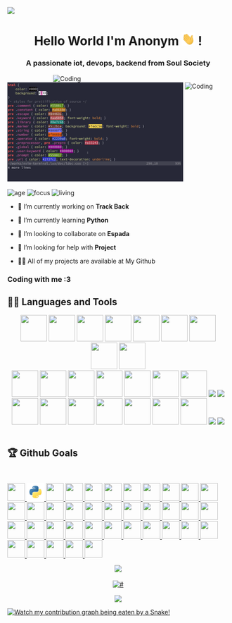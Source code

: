 ![](https://raw.githubusercontent.com/halfrost/halfrost/master/icons/header_.png)

<h1 align="center"> Hello World I'm Anonym <img src="https://raw.githubusercontent.com/ABSphreak/ABSphreak/master/gifs/Hi.gif" width="30px"> ! </h1>

<h3 align="center">A passionate iot, devops, backend from Soul Society</h3>
<img align="right" alt="Coding" width="400" src="https://cdn.dribbble.com/users/2238041/screenshots/4763918/working.gif">
<img align="bottom" alt="Coding" width="400" src="https://raw.githubusercontent.com/norcalli/github-assets/master/nvim-colorizer.lua-demo-short.gif">
<img align="top" alt="Coding" width="400" src="https://ubuntucommunity.s3.dualstack.us-east-2.amazonaws.com/original/2X/e/ed843b9c2fd84a44bc0ae856bdc45398185d94ad.gif">

![age](https://img.shields.io/badge/age-4-blue)
![focus](https://img.shields.io/badge/focus-FullStack-brightgreen)
![living](https://img.shields.io/badge/living-SoulSociety-3c9)

- 🔭 I’m currently working on **Track Back**

- 🌱 I’m currently learning **Python**

- 👯 I’m looking to collaborate on **Espada**

- 🤝 I’m looking for help with **Project**

- 👨‍💻 All of my projects are available at My Github

<h3 align="left">Coding with me :3</h3>
<p align="left">
</p>

## 👨‍💻 Languages and Tools

<div align="center">

<img src="https://www.vectorlogo.zone/logos/kubernetes/kubernetes-icon.svg" height="60" width="60">
<img src="https://www.vectorlogo.zone/logos/docker/docker-tile.svg" height="60" width="60">
<img src="https://www.vectorlogo.zone/logos/amazon_aws/amazon_aws-icon.svg" height="60" width="60">
<img src="https://www.vectorlogo.zone/logos/agilestacks/agilestacks-icon.svg" height="60" width="60">
<img src="https://www.vectorlogo.zone/logos/ansible/ansible-icon.svg" height="60" width="60">
<img src="https://www.vectorlogo.zone/logos/slack/slack-icon.svg" height="60" width="60">
<img src="https://www.vectorlogo.zone/logos/stackoverflow/stackoverflow-icon.svg" height="60" width="60">
<img src="https://www.vectorlogo.zone/logos/amazon_cloudformation/amazon_cloudformation-icon.svg" height="60" width="60">
<img src="https://www.vectorlogo.zone/logos/amazon_cloudwatch/amazon_cloudwatch-icon.svg" height="60" width="60">

<br>

<img src="https://www.vectorlogo.zone/logos/ceph/ceph-icon.svg" height="60" width="60">
<img src="https://www.vectorlogo.zone/logos/elastic/elastic-icon.svg" height="60" width="60">
<img src="https://www.vectorlogo.zone/logos/getpostman/getpostman-icon.svg" height="60" width="60">
<img src="https://www.vectorlogo.zone/logos/gitlab/gitlab-tile.svg" height="60" width="60">
<img src="https://www.vectorlogo.zone/logos/openstack/openstack-icon.svg" height="60" width="60">
<img src="https://www.vectorlogo.zone/logos/golang/golang-icon.svg" height="60" width="60">
<img src="https://www.vectorlogo.zone/logos/google_cloud/google_cloud-icon.svg" height="60" width="60">
<img height="60" src="https://www.vectorlogo.zone/logos/terraformio/terraformio-icon.svg">
<img height="60" src="https://www.vectorlogo.zone/logos/redis/redis-icon.svg">

<br>

<img src="https://www.vectorlogo.zone/logos/haproxy/haproxy-icon.svg" height="60" width="60">
<img src="https://www.vectorlogo.zone/logos/prometheusio/prometheusio-icon.svg" height="60" width="60">
<img src="https://www.vectorlogo.zone/logos/grafana/grafana-icon.svg" height="60" width="60">
<img src="https://www.vectorlogo.zone/logos/rabbitmq/rabbitmq-icon.svg" height="60" width="60">
<img src="https://www.vectorlogo.zone/logos/jenkins/jenkins-icon.svg" height="60" width="60">
<img src="https://www.vectorlogo.zone/logos/elasticco_logstash/elasticco_logstash-icon.svg" height="60" width="60">
<img src="https://www.vectorlogo.zone/logos/elasticco_kibana/elasticco_kibana-icon.svg" height="60" width="60">
<img height="60" src="https://www.vectorlogo.zone/logos/ubuntu/ubuntu-tile.svg">
<img height="60" src="https://www.vectorlogo.zone/logos/amazon_awslambda/amazon_awslambda-icon.svg">
</div>

<br>

## 🏆 Github Goals 
<br>
<p align="left"> 
<a href="#" target="_blank" rel="noreferrer"> <img src="https://cdn.worldvectorlogo.com/logos/arduino-1.svg" alt="" width="40" height="40"/> </a> 
<a href="#" target="_blank" rel="noreferrer"> <img src="https://raw.githubusercontent.com/github/explore/80688e429a7d4ef2fca1e82350fe8e3517d3494d/topics/python/python.png" alt="" width="40" height="40"/> </a>
<a href="#" target="_blank" rel="noreferrer"> <img src="https://www.vectorlogo.zone/logos/golang/golang-icon.svg" alt="" width="40" height="40"/> </a>
<a href="#" target="_blank" rel="noreferrer"> <img src="https://www.vectorlogo.zone/logos/git-scm/git-scm-icon.svg" alt="" width="40" height="40"/> </a>
<a href="#" target="_blank" rel="noreferrer"> <img src="https://www.vectorlogo.zone/logos/laravel/laravel-icon.svg" alt="" width="40" height="40"/> </a>
<a href="#" target="_blank" rel="noreferrer"> <img src="https://www.vectorlogo.zone/logos/mariadb/mariadb-icon.svg" alt="" width="40" height="40"/> </a>
<a href="#" target="_blank" rel="noreferrer"> <img src="https://www.vectorlogo.zone/logos/mongodb/mongodb-icon.svg" alt="" width="40" height="40"/> </a>
<a href="#" target="_blank" rel="noreferrer"> <img src="https://www.vectorlogo.zone/logos/mysql/mysql-official.svg" alt="" width="40" height="40"/> </a>
<a href="#" target="_blank" rel="noreferrer"> <img src="https://www.vectorlogo.zone/logos/nasa/nasa-icon.svg" alt="" width="40" height="40"/> </a>
<a href="#" target="_blank" rel="noreferrer"> <img src="https://www.vectorlogo.zone/logos/nginx/nginx-icon.svg" alt="" width="40" height="40"/> </a>
<a href="#" target="_blank" rel="noreferrer"> <img src="https://www.vectorlogo.zone/logos/nodejs/nodejs-icon.svg" alt="" width="40" height="40"/> </a>
<a href="#" target="_blank" rel="noreferrer"> <img src="https://www.vectorlogo.zone/logos/npmjs/npmjs-tile.svg" alt="" width="40" height="40"/> </a>
<a href="#" target="_blank" rel="noreferrer"> <img src="https://www.vectorlogo.zone/logos/numpy/numpy-icon.svg" alt="" width="40" height="40"/> </a>
<a href="#" target="_blank" rel="noreferrer"> <img src="https://www.vectorlogo.zone/logos/nuxtjs/nuxtjs-icon.svg" alt="" width="40" height="40"/> </a>
<a href="#" target="_blank" rel="noreferrer"> <img src="https://www.vectorlogo.zone/logos/opencv/opencv-icon.svg" alt="" width="40" height="40"/> </a>
<a href="#" target="_blank" rel="noreferrer"> <img src="https://www.vectorlogo.zone/logos/openapis/openapis-icon.svg" alt="" width="40" height="40"/> </a>
<a href="#" target="_blank" rel="noreferrer"> <img src="https://www.vectorlogo.zone/logos/opensource/opensource-icon.svg" alt="" width="40" height="40"/> </a>
<a href="#" target="_blank" rel="noreferrer"> <img src="https://www.vectorlogo.zone/logos/usepanda/usepanda-icon.svg" alt="" width="40" height="40"/> </a>
<a href="#" target="_blank" rel="noreferrer"> <img src="https://www.vectorlogo.zone/logos/php/php-icon.svg" alt="" width="40" height="40"/> </a>
<a href="#" target="_blank" rel="noreferrer"> <img src="https://www.vectorlogo.zone/logos/puppet/puppet-icon.svg" alt="" width="40" height="40"/> </a>
<a href="#" target="_blank" rel="noreferrer"> <img src="https://www.vectorlogo.zone/logos/pytorch/pytorch-icon.svg" alt="" width="40" height="40"/> </a>
<a href="#" target="_blank" rel="noreferrer"> <img src="https://www.vectorlogo.zone/logos/redhat/redhat-icon.svg" alt="" width="40" height="40"/> </a>
<a href="#" target="_blank" rel="noreferrer"> <img src="https://www.vectorlogo.zone/logos/ruby-lang/ruby-lang-icon.svg" alt="" width="40" height="40"/> </a>
<a href="#" target="_blank" rel="noreferrer"> <img src="https://www.vectorlogo.zone/logos/vuejs/vuejs-icon.svg" alt="" width="40" height="40"/> </a>
<a href="#" target="_blank" rel="noreferrer"> <img src="https://www.vectorlogo.zone/logos/virtualbox/virtualbox-icon.svg" alt="" width="40" height="40"/> </a>
<a href="#" target="_blank" rel="noreferrer"> <img src="https://www.vectorlogo.zone/logos/visualstudio_code/visualstudio_code-icon.svg" alt="" width="40" height="40"/> </a>
<a href="#" target="_blank" rel="noreferrer"> <img src="https://www.vectorlogo.zone/logos/dartlang/dartlang-icon.svg" alt="" width="40" height="40"/> </a>
<a href="#" target="_blank" rel="noreferrer"> <img src="https://www.vectorlogo.zone/logos/discordapp/discordapp-tile.svg" alt="" width="40" height="40"/> </a><a href="#" target="_blank" rel="noreferrer"> <img src="https://www.vectorlogo.zone/logos/gnu_bash/gnu_bash-icon.svg" alt="" width="40" height="40"/> </a><a href="#" target="_blank" rel="noreferrer"> <img src="https://www.vectorlogo.zone/logos/apache/apache-icon.svg" alt="" width="40" height="40"/> </a><a href="#" target="_blank" rel="noreferrer"> <img src="https://www.vectorlogo.zone/logos/atlassian_bamboo/atlassian_bamboo-icon.svg" alt="" width="40" height="40"/> </a><a href="#" target="_blank" rel="noreferrer"> <img src="https://www.vectorlogo.zone/logos/alibabacloud/alibabacloud-icon.svg" alt="" width="40" height="40"/> </a><a href="#" target="_blank" rel="noreferrer"> <img src="https://www.vectorlogo.zone/logos/amazon_kinesis/amazon_kinesis-icon.svg" alt="" width="40" height="40"/> </a><a href="#" target="_blank" rel="noreferrer"> <img src="https://www.vectorlogo.zone/logos/amazon_ecs/amazon_ecs-icon.svg" alt="" width="40" height="40"/> </a><a href="#" target="_blank" rel="noreferrer"> <img src="https://www.vectorlogo.zone/logos/figma/figma-icon.svg" alt="" width="40" height="40"/> </a><a href="#" target="_blank" rel="noreferrer"> <img src="https://www.vectorlogo.zone/logos/firefox/firefox-icon.svg" alt="" width="40" height="40"/> </a><a href="#" target="_blank" rel="noreferrer"> <img src="https://www.vectorlogo.zone/logos/pocoo_flask/pocoo_flask-icon.svg" alt="" width="40" height="40"/> </a><a href="#" target="_blank" rel="noreferrer"> <img src="https://www.vectorlogo.zone/logos/firebase/firebase-icon.svg" alt="" width="40" height="40"/> </a>

<br>

<div align="center">
  <a href="https://github.com">
  <img height="180em" src="https://github-readme-stats.vercel.app/api/top-langs/?username=wapol4&layout=compact&langs_count=7&theme=dracula"/>
  <p><img align="center" src="https://github-readme-streak-stats.herokuapp.com/?user=wapol4&theme=dracula" alt="#" /></p>
  <p><img align="center" width="44%" src="https://github-profile-trophy.vercel.app/?username=wapol4&theme=onestar&column=4&margin-w=10&margin-h=10"/></p>
</div>
  
  
  ![Watch my contribution graph being eaten by a Snake!](https://raw.githubusercontent.com/praveenscience/praveenscience/master/soc/snake.svg)



